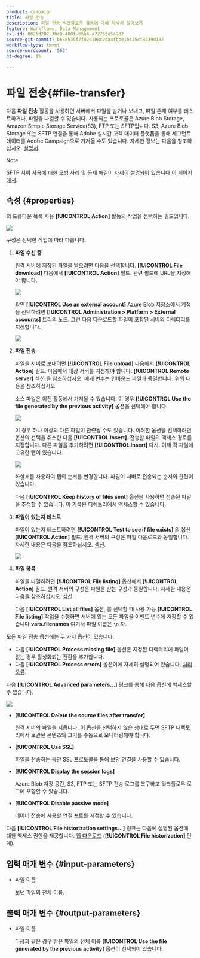 ```yaml
---
product: campaign
title: 파일 전송
description: 파일 전송 워크플로우 활동에 대해 자세히 알아보기
feature: Workflows, Data Management
exl-id: 8025d207-3bc0-400f-b6a4-a72765e5a9d2
source-git-commit: b666535f7f82d1b8c2da4fbce1bc25cf8d39d187
workflow-type: tm+mt
source-wordcount: '563'
ht-degree: 1%

---
```


# 파일 전송{#file-transfer}



다음 **파일 전송** 활동을 사용하면 서버에서 파일을 받거나 보내고, 파일 존재 여부를 테스트하거나, 파일을 나열할 수 있습니다. 사용되는 프로토콜은 Azure Blob Storage, Amazon Simple Storage Service(S3), FTP 또는 SFTP입니다.
S3, Azure Blob Storage 또는 SFTP 연결을 통해 Adobe 실시간 고객 데이터 플랫폼을 통해 세그먼트 데이터를 Adobe Campaign으로 가져올 수도 있습니다. 자세한 정보는 다음을 참조하십시오. [설명서](https://experienceleague.adobe.com/docs/experience-platform/destinations/catalog/email-marketing/adobe-campaign.html).

>[!NOTE]
>
>SFTP 서버 사용에 대한 모범 사례 및 문제 해결이 자세히 설명되어 있습니다 [이 페이지에서](../../platform/using/sftp-server-usage.md).

## 속성 {#properties}

의 드롭다운 목록 사용 **[!UICONTROL Action]** 활동의 작업을 선택하는 필드입니다.

![](assets/file_transfert_action.png)

구성은 선택한 작업에 따라 다릅니다.

1. **파일 수신 중**

   원격 서버에 저장된 파일을 받으려면 다음을 선택합니다. **[!UICONTROL File download]** 다음에서 **[!UICONTROL Action]** 필드. 관련 필드에 URL을 지정해야 합니다.

   ![](assets/file_transfert_edit.png)

   확인 **[!UICONTROL Use an external account]** Azure Blob 저장소에서 계정을 선택하려면 **[!UICONTROL Administration > Platform > External accounts]** 트리의 노드. 그런 다음 다운로드할 파일이 포함된 서버의 디렉터리를 지정합니다.

   ![](assets/file_transfert_edit_external.png)

1. **파일 전송**

   파일을 서버로 보내려면 **[!UICONTROL File upload]** 다음에서 **[!UICONTROL Action]** 필드. 다음에서 대상 서버를 지정해야 합니다. **[!UICONTROL Remote server]** 섹션 을 참조하십시오. 매개 변수는 인바운드 파일과 동일합니다. 위의 내용을 참조하십시오.

   소스 파일은 이전 활동에서 가져올 수 있습니다. 이 경우 **[!UICONTROL Use the file generated by the previous activity]** 옵션을 선택해야 합니다.

   ![](assets/file_transfert_edit_send.png)

   이 경우 하나 이상의 다른 파일이 관련될 수도 있습니다. 이러한 옵션을 선택하려면 옵션의 선택을 취소한 다음 **[!UICONTROL Insert]**. 전송할 파일의 액세스 경로를 지정합니다. 다른 파일을 추가하려면 **[!UICONTROL Insert]** 다시. 이제 각 파일에 고유한 탭이 있습니다.

   ![](assets/file_transfert_source.png)

   화살표를 사용하여 탭의 순서를 변경합니다. 파일이 서버로 전송되는 순서와 관련이 있습니다.

   다음 **[!UICONTROL Keep history of files sent]** 옵션을 사용하면 전송된 파일을 추적할 수 있습니다. 이 기록은 디렉토리에서 액세스할 수 있습니다.

1. **파일이 있는지 테스트**

   파일이 있는지 테스트하려면 **[!UICONTROL Test to see if file exists]** 의 옵션 **[!UICONTROL Action]** 필드. 원격 서버의 구성은 파일 다운로드와 동일합니다. 자세한 내용은 다음을 참조하십시오. [섹션](#properties).

   ![](assets/file_transfert_edit_test.png)

1. **파일 목록**

   파일을 나열하려면 **[!UICONTROL File listing]** 옵션에서 **[!UICONTROL Action]** 필드. 원격 서버의 구성은 파일을 받는 구성과 동일합니다. 자세한 내용은 다음을 참조하십시오. [섹션](#properties).

   다음 **[!UICONTROL List all files]** 옵션, 를 선택할 때 사용 가능 **[!UICONTROL File listing]** 작업을 수행하면 서버에 있는 모든 파일을 이벤트 변수에 저장할 수 있습니다 **vars.filenames** 여기서 파일 이름은 `\n` 자.

모든 파일 전송 옵션에는 두 가지 옵션이 있습니다.

* 다음 **[!UICONTROL Process missing file]** 옵션은 지정된 디렉터리에 파일이 없는 경우 활성화되는 전환을 추가합니다.
* 다음 **[!UICONTROL Process errors]** 옵션이에 자세히 설명되어 있습니다. [처리 오류](monitoring-workflow-execution.md#processing-errors).

다음 **[!UICONTROL Advanced parameters...]** 링크를 통해 다음 옵션에 액세스할 수 있습니다.

![](assets/file_transfert_advanced.png)

* **[!UICONTROL Delete the source files after transfer]**

  원격 서버의 파일을 지웁니다. 이 옵션을 선택하지 않은 상태로 두면 SFTP 디렉토리에서 보관된 콘텐츠의 크기를 수동으로 모니터링해야 합니다.

* **[!UICONTROL Use SSL]**

  파일을 전송하는 동안 SSL 프로토콜을 통해 보안 연결을 사용할 수 있습니다.

* **[!UICONTROL Display the session logs]**

  Azure Blob 저장 공간, S3, FTP 또는 SFTP 전송 로그를 복구하고 워크플로우 로그에 포함할 수 있습니다.

* **[!UICONTROL Disable passive mode]**

  데이터 전송에 사용할 연결 포트를 지정할 수 있습니다.

다음 **[!UICONTROL File historization settings...]** 링크는 다음에 설명된 옵션에 대한 액세스 권한을 제공합니다. [웹 다운로드](web-download.md) (**[!UICONTROL File historization]** 단계).

## 입력 매개 변수 {#input-parameters}

* 파일 이름

  보낸 파일의 전체 이름.

## 출력 매개 변수 {#output-parameters}

* 파일 이름

  다음과 같은 경우 받은 파일의 전체 이름 **[!UICONTROL Use the file generated by the previous activity]** 옵션이 선택되어 있습니다.
